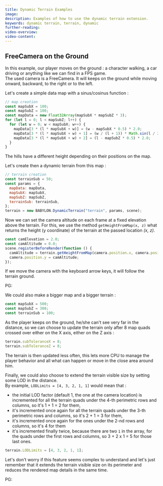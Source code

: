 ```yaml
---
title: Dynamic Terrain Examples
image:
description: Examples of how to use the dynamic terrain extension.
keywords: dynamic terrain, terrain, dynamic
further-reading:
video-overview:
video-content:
---
```


## FreeCamera on the Ground

In this example, our player moves on the ground : a character walking, a car driving or anything like we can find in a FPS game.  
The used camera is a FreeCamera. It will keeps on the ground while moving onward, backward, to the right or to the left.

Let's create a simple data map with a sinus/cosinus function :

```javascript
// map creation
const mapSubX = 100;
const mapSubZ = 100;
const mapData = new Float32Array(mapSubX * mapSubZ * 3);
for (let l = 0; l < mapSubZ; l++) {
  for (let w = 0; w < mapSubX; w++) {
    mapData[3 * (l * mapSubX + w)] = (w - mapSubX * 0.5) * 2.0;
    mapData[3 * (l * mapSubX + w) + 1] = (w / (l + 1)) * Math.sin(l / 2) * Math.cos(w / 2) * 2.0;
    mapData[3 * (l * mapSubX + w) + 2] = (l - mapSubZ * 0.5) * 2.0;
  }
}
```

The hills have a different height depending on their positions on the map.

Let's create then a dynamic terrain from this map :

```javascript
// terrain creation
const terrainSub = 50;
const params = {
  mapData: mapData,
  mapSubX: mapSubX,
  mapSubZ: mapSubZ,
  terrainSub: terrainSub,
};
terrain = new BABYLON.DynamicTerrain("terrain", params, scene);
```

Now we can set the camera altitude on each frame at a fixed elevation above the terrain. For this, we use the method `getHeightFromMap(x, z)` what returns the height (y coordinate) of the terrain at the passed location _(x, z)_.

```javascript
const camElevation = 2.0;
const camAltitude = 0.0;
scene.registerBeforeRender(function () {
  camAltitude = terrain.getHeightFromMap(camera.position.x, camera.position.z) + camElevation;
  camera.position.y = camAltitude;
});
```

If we move the camera with the keyboard arrow keys, it will follow the terrain ground.

PG: <Playground id="#J6FMJ#6" title="Dynamic Terrain" description="Example Follow Terrain"/>

We could also make a bigger map and a bigger terrain :

```javascript
const mapSubX = 500;
const mapSubZ = 300;
const terrainSub = 100;
```

As the player keeps on the ground, he/she can't see very far in the distance, so we can choose to update the terrain only after 8 map quads crossed over either on the X axis, either on the Z axis :

```javascript
terrain.subToleranceX = 8;
terrain.subToleranceZ = 8;
```

The terrain is then updated less often, this lets more CPU to manage the player behavior and all what can happen or move in the close area around him.

Finally, we could also choose to extend the terrain visible size by setting some LOD in the distance.  
By example, `LODLimits = [4, 3, 2, 1, 1]` would mean that :

- the initial LOD factor (default 1, the one at the camera location) is incremented for all the terrain quads under the 4-th perimetric rows and columns, so it's 1 + 1 = 2 for them,
- it's incremented once again for all the terrain quads under the 3-th perimetric rows and columns, so it's 2 + 1 = 3 for them,
- it's incremented once again for the ones under the 2-nd rows and columns, so it's 4 for them
- it's incremented finally twice, because there are two `1` in the array, for the quads under the first rows and columns, so 3 + 2 x 1 = 5 for those last ones.

```javascript
terrain.LODLimits = [4, 3, 2, 1, 1];
```

Let's don't worry if this feature seems complex to understand and let's just remember that it extends the terrain visible size on its perimeter and reduces the rendered map details in the same time.

PG: <Playground id="#J6FMJ#7" title="Dynamic Terrain" description="Example Larger Map"/>
